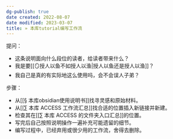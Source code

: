 ```yaml
---
dg-publish: true
date created: 2022-08-07
date modified: 2023-03-07
title: » 本库tutorial编写工作流
---
```


提问：

- 这条说明面向什么段位的读者，给读者带来什么？
- 我是要[[🪞授人以鱼不如授人以渔|授人以鱼还是授人以渔]]？
- 我自己是真的有实际地这么使用吗，会不会误人子弟？

步骤：

- 从[[§ 本库obsidian使用说明书]]找寻灵感和原始材料。
- 从[[∑ 本库 ACCESS 工作流汇总]]找合适的位置插入新链接并新建。
- 检查其在[[∑ 本库 ACCESS 的文件夹入口汇总]]的位置。
- 写完后自己按照说明操作一遍补充可能遗留的细节。
- 编写过程中，已经弃用或很少用的工作流，舍得去删除。
